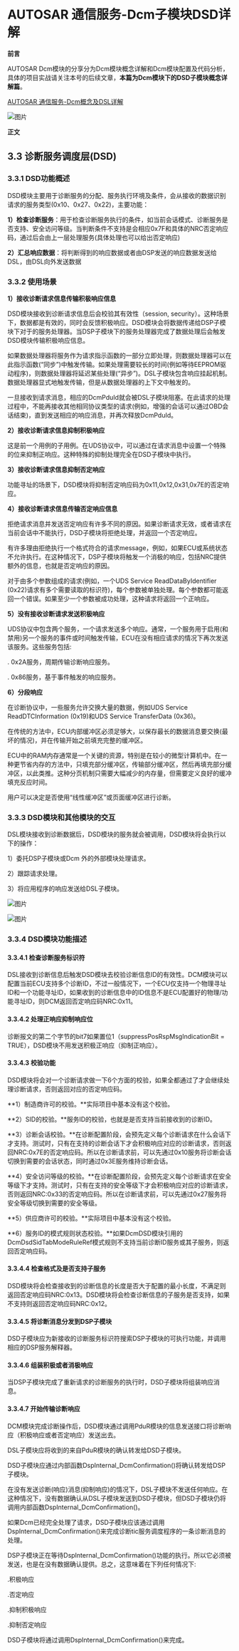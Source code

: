 # AUTOSAR 通信服务-Dcm子模块DSD详解

**前言**

AUTOSAR Dcm模块的分享分为Dcm模块概念详解和Dcm模块配置及代码分析，具体的项目实战请关注本号的后续文章，**本篇为Dcm模块下的DSD子模块概念详解篇**。

[AUTOSAR 通信服务-Dcm概念及DSL详解](http://mp.weixin.qq.com/s?__biz=Mzg2NTYxOTcxMw==&mid=2247484725&idx=1&sn=37d3cfb72f0567970f89e1a4a43a6c8c&chksm=ce561f5bf921964d1acc9035cb4a1c2a037461da4afd330c2622c8b3fad9b5f7dbc29567cc67&scene=21#wechat_redirect)

![图片](https://mmbiz.qpic.cn/mmbiz_png/CJj2CPh6RczjKKkME1spjFy4nYeyiafqQyBYIkKZzu6mqHBVeS7DzGA0WSNh4YvKeOpRNSG6FMlalvgFuC6ZBFA/640?wx_fmt=png&wxfrom=5&wx_lazy=1&wx_co=1)

**正文**

## **3.3 诊断服务调度层(DSD)**

### **3.3.1 DSD功能概述**

DSD模块主要用于诊断服务的分配、服务执行环境及条件，会从接收的数据识别请求的服务类型(0x10、0x27、0x22)，主要功能：

**1）检查诊断服务**：用于检查诊断服务执行的条件，如当前会话模式、诊断服务是否支持、安全访问等级。当判断条件不支持是会相应0x7F和具体的NRC否定响应码，通过后会由上一层处理服务(具体处理也可以给出否定响应)

**2）汇总响应数据**：将判断得到的响应数据或者由DSP发送的响应数据发送给DSL，由DSL向外发送数据

 

### **3.3.2 使用场景**

**1）接收诊断请求信息传输积极响应信息**

DSD模块接收到诊断请求信息后会校验其有效性（session, security）。这种场景下，数据都是有效的，同时会反馈积极响应。DSD模块会将数据传递给DSP子模块下对于的服务处理器。当DSP子模块下的服务处理器完成了数据处理后会触发DSD模块传输积极响应信息。

 

如果数据处理器将服务作为请求指示函数的一部分立即处理，则数据处理器可以在此指示函数(“同步”)中触发传输。如果处理需要较长的时间(例如等待EEPROM驱动程序)，则数据处理器将延迟某些处理(“异步”)。DSL子模块包含响应挂起机制。数据处理器显式地触发传输，但是从数据处理器的上下文中触发的。

 

一旦接收到请求消息，相应的DcmPduId就会被DSL子模块阻塞。在此请求的处理过程中，不能再接收其他相同协议类型的请求(例如，增强的会话可以通过OBD会话结束)，直到发送相应的响应消息，并再次释放DcmPduId。

 

**2）接收诊断请求信息抑制积极响应**

这是前一个用例的子用例。在UDS协议中，可以通过在请求消息中设置一个特殊的位来抑制正响应。这种特殊的抑制处理完全在DSD子模块中执行。

 

**3）接收诊断请求信息抑制否定响应**

功能寻址的场景下，DSD模块将抑制否定响应码为0x11,0x12,0x31,0x7E的否定响应。

 

**4）接收诊断请求信息传输否定响应信息**

拒绝请求消息并发送否定响应有许多不同的原因。如果诊断请求无效，或者请求在当前会话中不能执行，DSD子模块将拒绝处理，并返回一个否定响应。

 

有许多理由拒绝执行一个格式符合的请求message，例如，如果ECU或系统状态不允许执行。在这种情况下，DSP子模块将触发一个消极的响应，包括NRC提供额外的信息，也就是否定响应的原因。

 

对于由多个参数组成的请求(例如，一个UDS Service ReadDataByIdentifier (0x22)请求有多个需要读取的标识符)，每个参数被单独处理。每个参数都可能返回一个错误。如果至少一个参数被成功处理，这种请求将返回一个正响应。

 

**5）没有接收诊断请求发送积极响应**

UDS协议中包含两个服务，一个请求发送多个响应。通常，一个服务用于启用(和禁用)另一个服务的事件或时间触发传输，ECU在没有相应请求的情况下再次发送该服务。这些服务包括:

. 0x2A服务，周期传输诊断响应服务。

. 0x86服务，基于事件触发的响应服务。

 

**6）分段响应**

在诊断协议中，一些服务允许交换大量的数据，例如UDS Service ReadDTCInformation (0x19)和UDS Service TransferData (0x36)。

 

在传统的方法中，ECU内部缓冲区必须足够大，以保存最长的数据消息要交换(最坏的情况)，并在传输开始之前填充完整的缓冲区。

 

ECU中的RAM内存通常是一个关键的资源，特别是在较小的微型计算机中。在一种更节省内存的方法中，只填充部分缓冲区，传输部分缓冲区，然后再填充部分缓冲区，以此类推。这种分页机制只需要大幅减少的内存量，但需要定义良好的缓冲填充反应时间。

用户可以决定是否使用“线性缓冲区”或页面缓冲区进行诊断。

 

### **3.3.3 DSD模块和其他模块的交互**

DSL模块接收到诊断数据后，DSD模块的服务就会被调用，DSD模块将会执行以下的操作：

1）委托DSP子模块或Dcm 外的外部模块处理请求。

2）跟踪请求处理。

3）将应用程序的响应发送给DSL子模块。

 

![图片](https://mmbiz.qpic.cn/mmbiz_png/CJj2CPh6RczjKKkME1spjFy4nYeyiafqQYycYASKLK1alahkJYG28cDnEvtLWib9huWahhnxT8nI7rkPhzml6nZw/640?wx_fmt=png&wxfrom=5&wx_lazy=1&wx_co=1)

 

![图片](https://mmbiz.qpic.cn/mmbiz_png/CJj2CPh6RczjKKkME1spjFy4nYeyiafqQxgfF3U2Yn0LoAOlxtCtAJUjGaAhJdN8iacDsFTwXcS67opCOaIXS2ZA/640?wx_fmt=png&wxfrom=5&wx_lazy=1&wx_co=1)



### **3.3.4 DSD模块功能描述**

#### **3.3.4.1 检查诊断服务标识符**

DSL接收到诊断信息后触发DSD模块去校验诊断信息ID的有效性。DCM模块可以配置当前ECU支持多个诊断ID，不过一般情况下，一个ECU仅支持一个物理寻址ID和一个功能寻址ID，如果收到的诊断信息中的ID信息不是ECU配置好的物理/功能寻址ID，则DCM返回否定响应码NRC:0x11。

 

#### **3.3.4.2 处理正响应抑制响应位**

诊断报文的第二个字节的bit7如果置位1（suppressPosRspMsgIndicationBit = TRUE），DSD模块不用发送积极正响应（抑制正响应）。

 

#### **3.3.4.3 校验功能**

DSD模块将会对一个诊断请求做一下6个方面的校验，如果全都通过了才会继续处理诊断请求，否则返回对应的否定响应码。

**1）制造商许可的校验。**实际项目中基本没有这个校验。

**2）SID的校验。**服务ID的校验，也就是是否支持当前接收到的诊断ID。

**3）诊断会话校验。**在诊断配置阶段，会预先定义每个诊断请求在什么会话下才支持。测试时，只有在支持的诊断会话下才会积极响应对应的诊断请求，否则返回NRC:0x7E的否定响应码。所以在诊断请求前，可以先通过0x10服务将诊断会话切换到需要的会话状态，同时通过0x3E服务维持诊断会话。

**4）安全访问等级的校验。**在诊断配置阶段，会预先定义每个诊断请求在安全等级下才支持。测试时，只有在支持的安全等级下才会积极响应对应的诊断请求，否则返回NRC:0x33的否定响应码。所以在诊断请求前，可以先通过0x27服务将安全等级切换到需要的安全等级。

**5）供应商许可的校验。**实际项目中基本没有这个校验。

**6）服务ID的模式规则状态校验。**如果DcmDSD模块引用的DcmDsdSidTabModeRuleRef模式规则不支持当前诊断ID服务或其子服务，则返回否定响应码。

 

#### **3.3.4.4 检查格式及是否支持子服务**

DSD模块将会检查接收到的诊断信息的长度是否大于配置的最小长度，不满足则返回否定响应码NRC:0x13。DSD模块将会检查诊断信息的子服务是否支持，如果不支持则返回否定响应码NRC:0x12。

 

#### **3.3.4.5 将诊断消息分发到DSP子模块**

DSD子模块应为新接收的诊断服务标识符搜索DSP子模块的可执行功能，并调用相应的DSP服务解释器。

 

#### **3.3.4.6 组装积极或者消极响应**

当DSP子模块完成了重新请求的诊断服务的执行时，DSD子模块将组装响应消息。

#### **3.3.4.7 开始传输诊断响应**

DCM模块完成诊断操作后，DSD模块通过调用PduR模块的信息发送接口将诊断响应（积极响应或者否定响应）发送出去。

 

DSL子模块应将收到的来自PduR模块的确认转发给DSD子模块。

 

DSD子模块应通过内部函数DspInternal_DcmConfirmation()将确认转发给DSP子模块。

 

在没有发送诊断(响应)消息(抑制响应)的情况下，DSL子模块不发送任何响应。在这种情况下，没有数据确认从DSL子模块发送到DSD子模块，但DSD子模块仍将调用内部函数DspInternal_DcmConfirmation()。

 

如果Dcm已经完全处理了请求，DSD子模块应该通过调用DspInternal_DcmConfirmation()来完成诊断tic服务调度程序的一条诊断消息的处理。

 

DSP子模块正在等待DspInternal_DcmConfirmation()功能的执行。所以它必须被发送，也是在没有数据确认提供。总之，这意味着在下列任何情况下:

.积极响应

.否定响应

.抑制积极响应

.抑制否定响应

DSD子模块将通过调用DspInternal_DcmConfirmation()来完成。